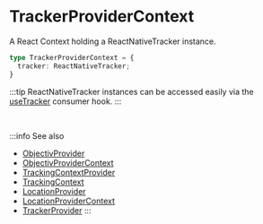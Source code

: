 # TrackerProviderContext

A React Context holding a ReactNativeTracker instance.

```ts
type TrackerProviderContext = {
  tracker: ReactNativeTracker;
}
```

:::tip
ReactNativeTracker instances can be accessed easily via the [useTracker](/tracking/react-native/api-reference/hooks/consumers/useTracker.md) consumer hook.
:::

<br />

:::info See also
- [ObjectivProvider](/tracking/react-native/api-reference/common/providers/ObjectivProvider.md)
- [ObjectivProviderContext](/tracking/react-native/api-reference/common/providers/ObjectivProviderContext.md)
- [TrackingContextProvider](/tracking/react-native/api-reference/common/providers/TrackingContextProvider.md)
- [TrackingContext](/tracking/react-native/api-reference/common/providers/TrackingContext.md)
- [LocationProvider](/tracking/react-native/api-reference/common/providers/LocationProvider.md)
- [LocationProviderContext](/tracking/react-native/api-reference/common/providers/LocationProviderContext.md)
- [TrackerProvider](/tracking/react-native/api-reference/common/providers/TrackerProvider.md)
:::
